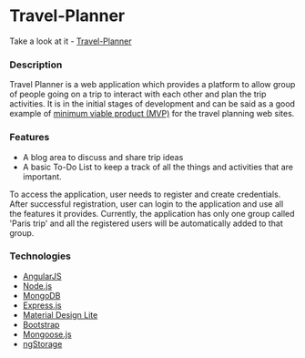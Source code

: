 # Travel-Planner

Take a look at it - [Travel-Planner](https://travelplanner-1.herokuapp.com/)

### Description
Travel Planner is a web application which provides a platform to allow group of people going on a trip to interact with each other and plan the trip activities. It is in the initial stages of development and can be said as a good example of [minimum viable product (MVP)](https://en.wikipedia.org/wiki/Minimum_viable_product) for the travel planning web sites. 

### Features 
* A blog area to discuss and share trip ideas
* A basic To-Do List to keep a track of all the things and activities that are important. 

To access the application, user needs to register and create credentials. After successful registration, user can login to the application and use all the features it provides. Currently, the application has only one group called 'Paris trip' and all the registered users will be automatically added to that group.

### Technologies
* [AngularJS](https://angularjs.org/)
* [Node.js](https://nodejs.org/en/)
* [MongoDB](https://www.mongodb.com/)
* [Express.js](http://expressjs.com/)
* [Material Design Lite](https://getmdl.io/)
* [Bootstrap](http://getbootstrap.com/)
* [Mongoose.js](http://mongoosejs.com/)
* [ngStorage](https://github.com/gsklee/ngStorage)

